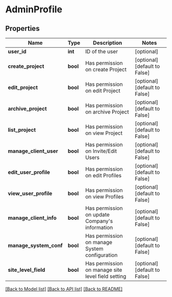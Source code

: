 # AdminProfile

## Properties
Name | Type | Description | Notes
------------ | ------------- | ------------- | -------------
**user_id** | **int** | ID of the user | [optional] 
**create_project** | **bool** | Has permission on create Project | [optional] [default to False]
**edit_project** | **bool** | Has permission on edit Project | [optional] [default to False]
**archive_project** | **bool** | Has permission on archive Project | [optional] [default to False]
**list_project** | **bool** | Has permission on view Project | [optional] [default to False]
**manage_client_user** | **bool** | Has permission on Invite/Edit Users | [optional] [default to False]
**edit_user_profile** | **bool** | Has permission on edit Profiles | [optional] [default to False]
**view_user_profile** | **bool** | Has permission on view Profiles | [optional] [default to False]
**manage_client_info** | **bool** | Has permission on update Company&#39;s information | [optional] [default to False]
**manage_system_conf** | **bool** | Has permission on manage System configuration | [optional] [default to False]
**site_level_field** | **bool** | Has permission on manage site level field setting | [optional] [default to False]

[[Back to Model list]](../README.md#documentation-for-models) [[Back to API list]](../README.md#documentation-for-api-endpoints) [[Back to README]](../README.md)


